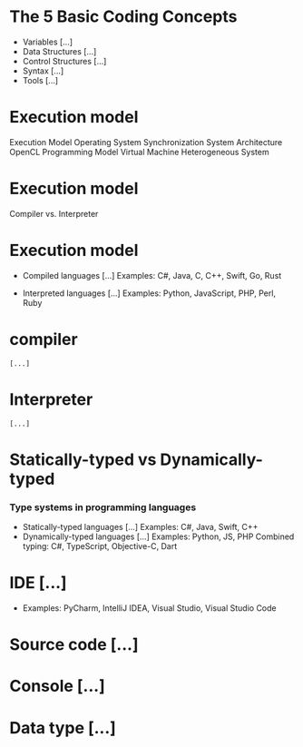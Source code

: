 # The 5 Basic Coding Concepts
 - Variables [...]
 - Data Structures [...]
 - Control Structures [...]
 - Syntax [...]
 - Tools [...]

# Execution model

 Execution Model
 Operating System
 Synchronization
 System Architecture
 OpenCL
 Programming Model
 Virtual Machine
 Heterogeneous System

# Execution model
Compiler vs. Interpreter

# Execution model
 - Compiled languages
	[...]
Examples: C#, Java, C, C++, Swift, Go, Rust

 - Interpreted languages
	 [...]
Examples: Python, JavaScript, PHP, Perl, Ruby


# compiler
	[...]

# Interpreter
	[...]


# Statically-typed vs Dynamically-typed
### Type systems in programming languages
- Statically-typed languages [...]
Examples: C#, Java, Swift, C++
- Dynamically-typed languages [...]
Examples: Python, JS, PHP
Combined typing: C#, TypeScript, Objective-C, Dart



# IDE [...]
 - Examples: PyCharm, IntelliJ IDEA, Visual Studio, Visual Studio Code

# Source code [...]

# Console [...]



# Data type [...]
